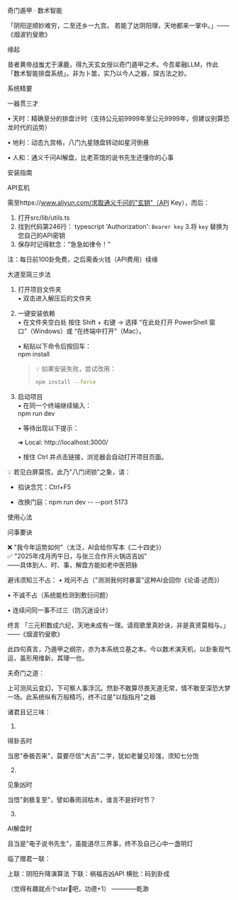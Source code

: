 奇门遁甲 · 数术智能

「阴阳逆顺妙难穷，二至还乡一九宫。 若能了达阴阳理，天地都来一掌中。」—— 《烟波钓叟歌》

缘起

昔者黄帝战蚩尤于涿鹿，得九天玄女授以奇门遁甲之术。今吾辈融LLM，作此「数术智能排盘系统」。非为卜筮，实乃以今人之器，探古法之妙。

系统精要

一器贯三才

• 天时：精确至分的排盘计时（支持公元前9999年至公元9999年，但建议别算恐龙时代的运势）

• 地利：动态九宫格，八门九星随盘转动如星河倒悬

• 人和：通义千问AI解盘，比老茶馆的说书先生还懂你的心事


安装指南

API玄机

需至https://www.aliyun.com/求取通义千问的"玄钥"（API Key），而后：

1. 打开src/lib/utils.ts
2. 找到代码第246行：
    typescript
    'Authorization': `Bearer key`
3.将 `key` 替换为您自己的API密钥
4. 保存时记得默念："急急如律令！"

注：每日前100卦免费，之后需香火钱（API费用）续缘

大道至简三步法

1. 打开项目文件夹  
   • 双击进入解压后的文件夹
     

2. 一键安装依赖  
   • 在文件夹空白处 按住 Shift + 右键 → 选择 “在此处打开 PowerShell 窗口”（Windows）或 “在终端中打开”（Mac）。  

   • 粘贴以下命令后按回车：  
     npm install
     
     > 💡 如果安装失败，尝试改用：  
     > ```bash
     > npm install --force
     > ```

3. 启动项目  
   • 在同一个终端继续输入：  
     npm run dev
     
   • 等待出现以下提示：  

     ➜  Local:   http://localhost:3000/
     
   • 按住 Ctrl 并点击链接，浏览器会自动打开项目页面。

💡 若见白屏莫慌，此乃"八门闭锁"之象，请：

- 掐诀念咒：Ctrl+F5

- 改换门庭：npm run dev -- --port 5173

使用心法

问事要诀

❌ "我今年运势如何"（太泛，AI会给你写本《二十四史》）  
✅ "2025年戌月丙午日，与张三合作开火锅店吉凶"  
——具体到人、时、事，解盘方能如老中医把脉



避讳须知三不占：
   • 戏问不占（"测测我何时暴富"这种AI会回你《论语·述而》）

   • 不诚不占（系统能检测到敷衍问题）

   • 连续问同一事不过三（防沉迷设计）



终言
「三元积数成六纪，天地未成有一理。请观歌里真妙诀，非是真贤莫相与。」——《烟波钓叟歌》

此四句真言，乃遁甲之纲宗，亦为本系统立基之本。今以数术演天机，以卦象观气运，虽形用维新，其理一也。

夫奇门之道：


上可测风云变幻，下可察人事浮沉。然卦不敢算尽畏天道无常，情不敢至深恐大梦一场。此系统纵有万般精巧，终不过是"以指指月"之器

诸君且记三味：

1.
​得卦吉时​

当思"泰极否来"，莫要尽信"大吉"二字，犹如老饕见珍馐，须知七分饱

2.
​见象凶时​

当悟"剥极复至"，譬如春雨润枯木，谁言不是好时节？

3.
​AI解盘时​

且当是"电子说书先生"，虽能道尽三界事，终不及自己心中一盏明灯

临了赠君一联：

上联：阴阳升降演算法
下联：祸福吉凶API
横批：码到卦成

（觉得有趣就点个star🌟吧，功德+1）         ————乾渺

